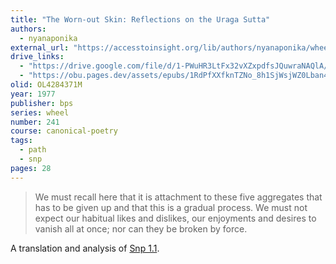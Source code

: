 ```yaml
---
title: "The Worn-out Skin: Reflections on the Uraga Sutta"
authors:
  - nyanaponika
external_url: "https://accesstoinsight.org/lib/authors/nyanaponika/wheel241.html"
drive_links:
  - "https://drive.google.com/file/d/1-PWuHR3LtFx32vXZxpdfsJQuwraNAQlA/view?usp=drivesdk"
  - "https://obu.pages.dev/assets/epubs/1RdPfXXfknTZNo_8h1SjWsjWZ0Lban4_4.epub"
olid: OL4284371M
year: 1977
publisher: bps
series: wheel
number: 241
course: canonical-poetry
tags:
  - path
  - snp
pages: 28
---
```


> We must recall here that it is attachment to these five aggregates that has to be given up and that this is a gradual process.
We must not expect our habitual likes and dislikes, our enjoyments and desires to vanish all at once; nor can they be broken by force.

A translation and analysis of [Snp 1.1](/content/canon/snp1.1).
